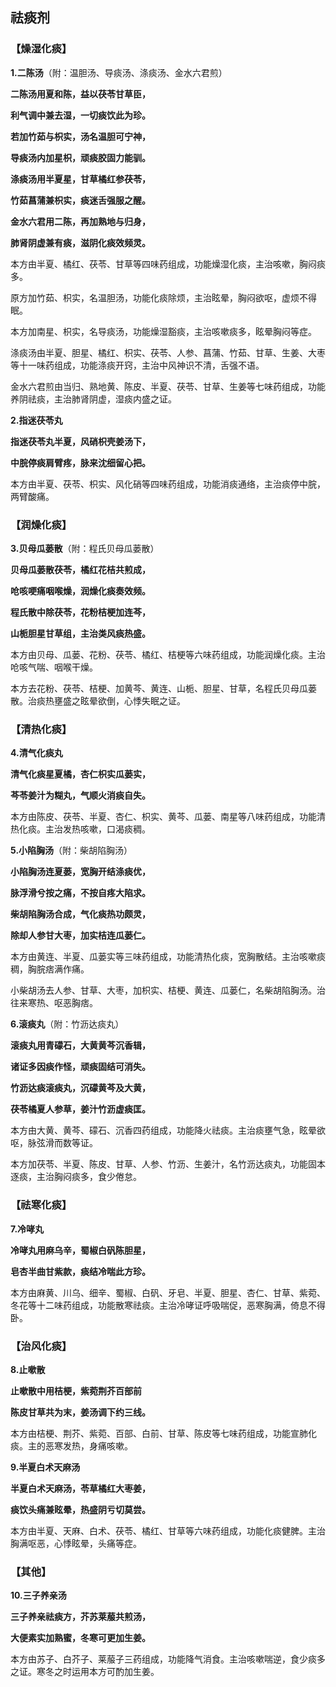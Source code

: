 ## **祛痰剂**

### **【燥湿化痰】**

**1.二陈汤**（附：温胆汤、导痰汤、涤痰汤、金水六君煎）

**二陈汤用夏和陈，益以茯苓甘草臣，**

**利气调中兼去湿，一切痰饮此为珍。**

**若加竹茹与枳实，汤名温胆可宁神，**

**导痰汤内加星枳，顽痰胶固力能驯。**

**涤痰汤用半夏星，甘草橘红参茯苓，**

**竹茹菖蒲兼枳实，痰迷舌强服之醒。**

**金水六君用二陈，再加熟地与归身，**

**肺肾阴虚兼有痰，滋阴化痰效频灵。**

本方由半夏、橘红、茯苓、甘草等四味药组成，功能燥湿化痰，主治咳嗽，胸闷痰多。

原方加竹茹、枳实，名温胆汤，功能化痰除烦，主治眩晕，胸闷欲呕，虚烦不得眠。

本方加南星、枳实，名导痰汤，功能燥湿豁痰，主治咳嗽痰多，眩晕胸闷等症。

涤痰汤由半夏、胆星、橘红、枳实、茯苓、人参、菖蒲、竹茹、甘草、生姜、大枣等十一味药组成，功能涤痰开窍，主治中风神识不清，舌强不语。

金水六君煎由当归、熟地黄、陈皮、半夏、茯苓、甘草、生姜等七味药组成，功能养阴祛痰，主治肺肾阴虚，湿痰内盛之证。

**2.指迷茯苓丸**

**指迷茯苓丸半夏，风硝枳壳姜汤下，**

**中脘停痰肩臂疼，脉来沈细留心把。**

本方由半夏、茯苓、枳实、风化硝等四味药组成，功能消痰通络，主治痰停中脘，两臂酸痛。

### **【润燥化痰】**

**3.贝母瓜蒌散**（附：程氏贝母瓜蒌散）

**贝母瓜蒌散茯苓，橘红花桔共煎成，**

**呛咳哽痛咽喉燥，润燥化痰奏效频。**

**程氏散中除茯苓，花粉桔梗加连芩，**

**山栀胆星甘草组，主治类风痰热盛。**

本方由贝母、瓜蒌、花粉、茯苓、橘红、桔梗等六味药组成，功能润燥化痰。主治呛咳气喘、咽喉干燥。

本方去花粉、茯苓、桔梗、加黄芩、黄连、山栀、胆星、甘草，名程氏贝母瓜蒌散。治痰热壅盛之眩晕欲倒，心悸失眠之证。

### **【清热化痰】**

**4.清气化痰丸**

**清气化痰星夏橘，杏仁枳实瓜蒌实，**

**芩苓姜汁为糊丸，气顺火消痰自失。**

本方由陈皮、茯苓、半夏、杏仁、枳实、黄芩、瓜蒌、南星等八味药组成，功能清热化痰。主治发热咳嗽，口渴痰稠。

**5.小陷胸汤**（附：柴胡陷胸汤）

**小陷胸汤连夏蒌，宽胸开结涤痰优，**

**脉浮滑兮按之痛，不按自疼大陷求。**

**柴胡陷胸汤合成，气化痰热功颇灵，**

**除却人参甘大枣，加实桔连瓜蒌仁。**

本方由黄连、半夏、瓜蒌实等三味药组成，功能清热化痰，宽胸散结。主治咳嗽痰稠，胸脘痞满作痛。

小柴胡汤去人参、甘草、大枣，加枳实、桔梗、黄连、瓜蒌仁，名柴胡陷胸汤。治往来寒热、呕恶胸痞。

**6.滚痰丸**（附：竹沥达痰丸）

**滚痰丸用青礞石，大黄黄芩沉香辑，**

**诸证多因痰作怪，顽痰固结可消失。**

**竹沥达痰滚痰丸，沉礞黄芩及大黄，**

**茯苓橘夏人参草，姜汁竹沥虚痰匡。**

本方由大黄、黄芩、礞石、沉香四药组成，功能降火祛痰。主治痰壅气急，眩晕欲呕，脉弦滑而数等证。

本方加茯苓、半夏、陈皮、甘草、人参、竹沥、生姜汁，名竹沥达痰丸，功能固本逐痰，主治胸闷痰多，食少倦怠。

### **【祛寒化痰】**

**7.冷哮丸**

**冷哮丸用麻乌辛，蜀椒白矾陈胆星，**

**皂杏半曲甘紫款，痰结冷喘此方珍。**

本方由麻黄、川乌、细辛、蜀椒、白矾、牙皂、半夏、胆星、杏仁、甘草、紫菀、冬花等十二味药组成，功能散寒祛痰。主治冷哮证呼吸喘促，恶寒胸满，倚息不得卧。

### **【治风化痰】**

**8.止嗽散**

**止嗽散中用桔梗，紫菀荆芥百部前**

**陈皮甘草共为末，姜汤调下约三线。**

本方由桔梗、荆芥、紫菀、百部、白前、甘草、陈皮等七味药组成，功能宣肺化痰。主的恶寒发热，身痛咳嗽。

**9.半夏白术天麻汤**

**半夏白术天麻汤，苓草橘红大枣姜，**

**痰饮头痛兼眩晕，热盛阴亏切莫尝。**

本方由半夏、天麻、白术、茯苓、橘红、甘草等六味药组成，功能化痰健脾。主治胸满呕恶，心悸眩晕，头痛等症。

### **【其他】**

**10.三子养亲汤**

**三子养亲祛痰方，芥苏莱菔共煎汤，**

**大便素实加熟蜜，冬寒可更加生姜。**

本方由苏子、白芥子、莱菔子三药组成，功能降气消食。主治咳嗽喘逆，食少痰多之证。寒冬之时运用本方可酌加生姜。

